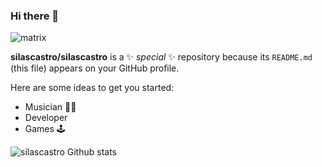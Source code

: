 ### Hi there 👋
![matrix](https://media.giphy.com/media/ohONS2y8GTDoI/giphy.gif)

**silascastro/silascastro** is a ✨ _special_ ✨ repository because its `README.md` (this file) appears on your GitHub profile.

Here are some ideas to get you started:
  - Musician 🥁🎸
  - Developer
  - Games 🕹️

![silascastro Github stats](https://github-readme-stats.vercel.app/api?username=silascastro&show_icons=true&theme=dracula)

